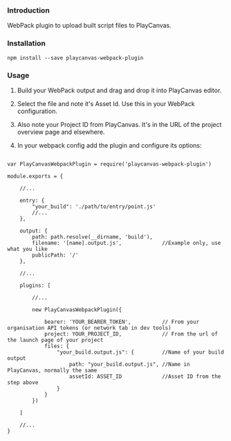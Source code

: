 ### Introduction

WebPack plugin to upload built script files to PlayCanvas. 

### Installation

```language-shell
npm install --save playcanvas-webpack-plugin
```

### Usage

1. Build your WebPack output and drag and drop it into PlayCanvas editor.

2. Select the file and note it's Asset Id.  Use this in your WebPack 
configuration.

3. Also note your Project ID from PlayCanvas. It's in the URL of the project overview page and elsewhere.

4. In your webpack config add the plugin and configure its options:


```language-javascript

var PlayCanvasWebpackPlugin = require('playcanvas-webpack-plugin')

module.exports = {
    
    //...
    
    entry: {
        "your_build": './path/to/entry/point.js'
        //...
    },
        
    output: {
        path: path.resolve(__dirname, 'build'),
        filename: '[name].output.js',             //Example only, use what you like
        publicPath: '/'
    },
        
    //...
    
    plugins: [
       
        //...
        
        new PlayCanvasWebpackPlugin({
            
            bearer: 'YOUR_BEARER_TOKEN',          // From your organisation API tokens (or network tab in dev tools)
            project: YOUR_PROJECT_ID,             // From the url of the launch page of your project
            files: {
                "your_build.output.js": {         //Name of your build output
                    path: "your_build.output.js", //Name in PlayCanvas, normally the same
                    assetId: ASSET_ID             //Asset ID from the step above
                }
            }
        })
        
    ]
    
    //...
}

```
